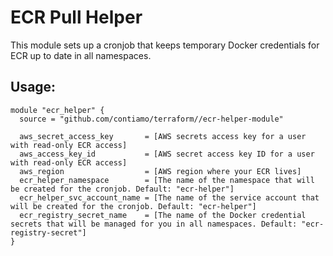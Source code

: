 # ECR Pull Helper

This module  sets up a cronjob that keeps temporary Docker credentials for ECR up to date in all namespaces.

## Usage:


```hcl
module "ecr_helper" {
  source = "github.com/contiamo/terraform//ecr-helper-module"

  aws_secret_access_key       = [AWS secrets access key for a user with read-only ECR access]
  aws_access_key_id           = [AWS secret access key ID for a user with read-only ECR access]
  aws_region                  = [AWS region where your ECR lives]
  ecr_helper_namespace        = [The name of the namespace that will be created for the cronjob. Default: "ecr-helper"]
  ecr_helper_svc_account_name = [The name of the service account that will be created for the cronjob. Default: "ecr-helper"]
  ecr_registry_secret_name    = [The name of the Docker credential secrets that will be managed for you in all namespaces. Default: "ecr-registry-secret"]
}
```

